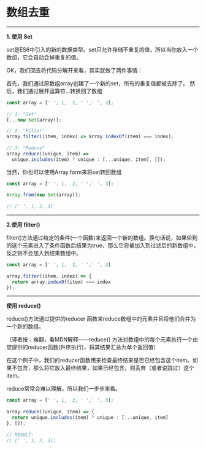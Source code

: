 # 数组去重

---
**1. 使用 Set**

set是ES6中引入的新的数据类型。set只允许存储不重复的值，所以当你放入一个数组，它会自动会掉重复的值。

OK，我们回去将代码分解开来看，其实就做了两件事情：

首先，我们通过原数组array创建了一个新的set，所有的重复值都被去除了。
然后，我们通过展开运算符…转换回了数组

``` javascript
const array = [' ', 1,  2, ' ',' ', 3];
​
// 1: "Set"
[...new Set(array)];

// 2: "Filter"
array.filter((item, index) => array.indexOf(item) === index);
​
// 3: "Reduce"
array.reduce((unique, item) => 
  unique.includes(item) ? unique : [...unique, item], []);
```
当然，你也可以使用Array.form来将set转回数组

``` javascript
const array = [' ', 1,  2, ' ',' ', 3];
​
Array.from(new Set(array));
​
// [' ', 1, 2, 3]
```

---

**2.使用 filter()**

filter()方法通过给定的条件(一个函数)来返回一个新的数组。换句话说，如果轮到的这个元素进入了条件函数后结果为true，那么它将被加入到过滤后的新数组中，反之则不会加入到结果数组中。

``` javascript
const array = [' ', 1,  2, ' ',' ', 3]
​
array.filter((item, index) => {​
  return array.indexOf(item) === index
});
```

---

**使用 reduce()**

reduce()方法通过提供的reducer 函数来reduce数组中的元素并且将他们合并为一个新的数组。

（译者按：难翻，看MDN解释——reduce() 方法对数组中的每个元素执行一个由您提供的reducer函数(升序执行)，将其结果汇总为单个返回值）

在这个例子中，我们的reducer函数用来检查最终结果是否已经包含这个item。如果不包含，那么将它放入最终结果，如果已经包含，则丢弃（或者说跳过）这个item。

reduce常常会难以理解，所以我们一步步来看。

``` javascript
const array = [' ', 1,  2, ' ',' ', 3];
​
array.reduce((unique, item) => {
  return unique.includes(item) ? unique : [...unique, item]
}, []);
​
// RESULT:
// [' ', 1, 2, 3];
```